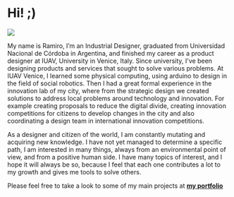 # Hi! ;)

![](..images/foto.jpg)



My name is Ramiro, I’m an Industrial Designer, graduated from Universidad Nacional de Córdoba in Argentina,
and finished my career as a product designer at IUAV, University in Venice, Italy. 
Since university, I've been designing products and services that sought to solve various problems. At IUAV Venice, I learned some physical computing, using arduino to design in the field of social robotics. Then I had a great formal experience in the innovation lab of my city, where from the strategic design we created solutions to address local problems around technology and innovation. For example creating proposals to reduce the digital divide, creating innovation competitions for citizens to develop changes in the city and also coordinating a design team in international innovation competitions.

As a designer and citizen of the world, I am constantly mutating and acquiring new knowledge. I have not yet managed to determine a specific path, I am interested in many things, always from an environmental point of view, and from a positive human side. I have many topics of interest, and I hope it will always be so, because I feel that each one contributes a lot to my growth and gives me tools to solve others.




Please feel free to take a look to some of my main projects at **[my portfolio](https://www.behance.net/ramiarganafd03)**
